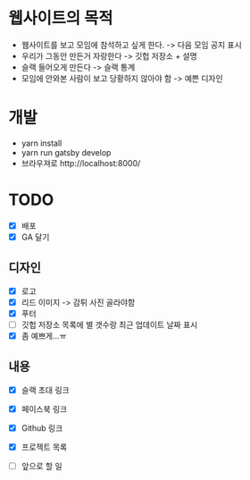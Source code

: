 # 웹사이트의 목적
* 웹사이트를 보고 모임에 참석하고 싶게 한다. -> 다음 모임 공지 표시
* 우리가 그동안 만든거 자랑한다 -> 깃헙 저장소 + 설명
* 슬랙 들어오게 만든다 -> 슬랙 통계
* 모임에 안와본 사람이 보고 당황하지 않아야 함 -> 예쁜 디자인



# 개발
- yarn install
- yarn run gatsby develop
- 브라우져로 http://localhost:8000/


# TODO
* [x] 배포 
* [x] GA 달기

## 디자인 
* [x] 로고
* [x] 리드 이미지 -> 감튀 사진 골라야함
* [x] 푸터
* [ ] 깃헙 저장소 목록에 별 갯수랑 최근 업데이트 날짜 표시
* [x] 좀 예쁘게...ㅠ

## 내용
* [x] 슬랙 초대 링크
* [x] 페이스북 링크
* [x] Github 링크
* [x] 프로젝트 목록
* [ ] 앞으로 할 일


